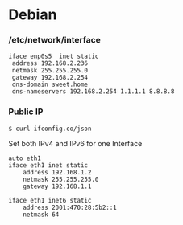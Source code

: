 # Debian

### /etc/network/interface
```
iface enp0s5  inet static
 address 192.168.2.236
 netmask 255.255.255.0
 gateway 192.168.2.254
 dns-domain sweet.home
 dns-nameservers 192.168.2.254 1.1.1.1 8.8.8.8
```

### Public IP

```
$ curl ifconfig.co/json
```


Set both IPv4 and IPv6 for one Interface

```
auto eth1
iface eth1 inet static
    address 192.168.1.2
    netmask 255.255.255.0
    gateway 192.168.1.1

iface eth1 inet6 static
    address 2001:470:28:5b2::1
    netmask 64
```



```

